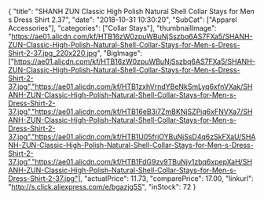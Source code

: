 {
	"title": "SHANH ZUN Classic High Polish Natural Shell Collar Stays for Men s Dress Shirt 2.37",
	"date": "2018-10-31 10:30:20",
	"SubCat": ["Apparel Accessories"],
	"categories": ["Collar Stays"],
	"thumbnailImage": "https://ae01.alicdn.com/kf/HTB16zW0zpuWBuNjSszbq6AS7FXa5/SHANH-ZUN-Classic-High-Polish-Natural-Shell-Collar-Stays-for-Men-s-Dress-Shirt-2-37.jpg_220x220.jpg",
	"BigImage": ["https://ae01.alicdn.com/kf/HTB16zW0zpuWBuNjSszbq6AS7FXa5/SHANH-ZUN-Classic-High-Polish-Natural-Shell-Collar-Stays-for-Men-s-Dress-Shirt-2-37.jpg","https://ae01.alicdn.com/kf/HTB1zxhVrndYBeNkSmLyq6xfnVXak/SHANH-ZUN-Classic-High-Polish-Natural-Shell-Collar-Stays-for-Men-s-Dress-Shirt-2-37.jpg","https://ae01.alicdn.com/kf/HTB16eB3i7ZmBKNjSZPiq6xFNVXa7/SHANH-ZUN-Classic-High-Polish-Natural-Shell-Collar-Stays-for-Men-s-Dress-Shirt-2-37.jpg","https://ae01.alicdn.com/kf/HTB1U05friOYBuNjSsD4q6zSkFXaU/SHANH-ZUN-Classic-High-Polish-Natural-Shell-Collar-Stays-for-Men-s-Dress-Shirt-2-37.jpg","https://ae01.alicdn.com/kf/HTB1FdG9zv9TBuNjy1zbq6xpepXaH/SHANH-ZUN-Classic-High-Polish-Natural-Shell-Collar-Stays-for-Men-s-Dress-Shirt-2-37.jpg"],
	"actualPrice": 11.73,
	"comparePrice": 17.00,
	"linkurl": "http://s.click.aliexpress.com/e/bgazjg5S",
	"inStock": 72
}
